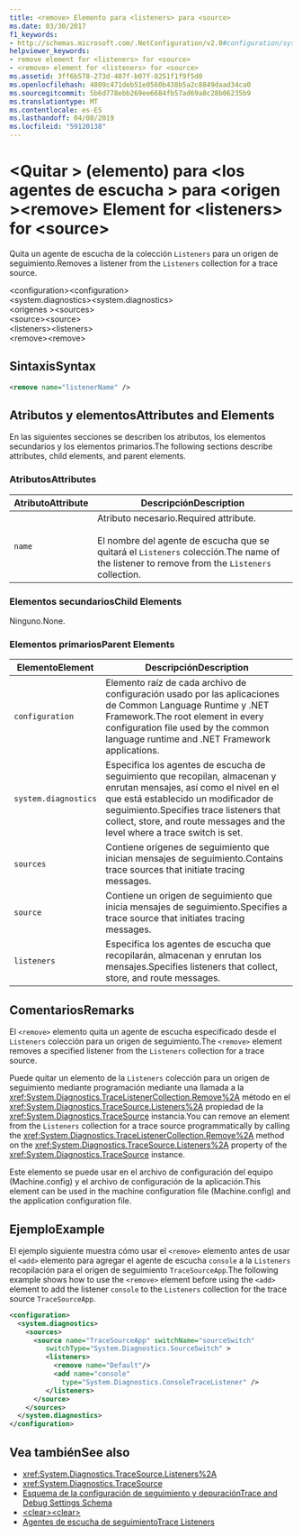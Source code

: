```yaml
---
title: <remove> Elemento para <listeners> para <source>
ms.date: 03/30/2017
f1_keywords:
- http://schemas.microsoft.com/.NetConfiguration/v2.0#configuration/system.diagnostics/sources/source/listeners/remove
helpviewer_keywords:
- remove element for <listeners> for <source>
- <remove> element for <listeners> for <source>
ms.assetid: 3ff6b578-273d-407f-b07f-8251f1f9f5d0
ms.openlocfilehash: 4809c471deb51e0560b438b5a2c8849daad34ca0
ms.sourcegitcommit: 5b6d778ebb269ee6684fb57ad69a8c28b06235b9
ms.translationtype: MT
ms.contentlocale: es-ES
ms.lasthandoff: 04/08/2019
ms.locfileid: "59120138"
---
```

# <a name="remove-element-for-listeners-for-source"></a><span data-ttu-id="b59ee-102">\<Quitar > (elemento) para \<los agentes de escucha > para \<origen ></span><span class="sxs-lookup"><span data-stu-id="b59ee-102">\<remove> Element for \<listeners> for \<source></span></span>
<span data-ttu-id="b59ee-103">Quita un agente de escucha de la colección `Listeners` para un origen de seguimiento.</span><span class="sxs-lookup"><span data-stu-id="b59ee-103">Removes a listener from the `Listeners` collection for a trace source.</span></span>  
  
 <span data-ttu-id="b59ee-104">\<configuration></span><span class="sxs-lookup"><span data-stu-id="b59ee-104">\<configuration></span></span>  
<span data-ttu-id="b59ee-105">\<system.diagnostics></span><span class="sxs-lookup"><span data-stu-id="b59ee-105">\<system.diagnostics></span></span>  
<span data-ttu-id="b59ee-106">\<orígenes ></span><span class="sxs-lookup"><span data-stu-id="b59ee-106">\<sources></span></span>  
<span data-ttu-id="b59ee-107">\<source></span><span class="sxs-lookup"><span data-stu-id="b59ee-107">\<source></span></span>  
<span data-ttu-id="b59ee-108">\<listeners></span><span class="sxs-lookup"><span data-stu-id="b59ee-108">\<listeners></span></span>  
<span data-ttu-id="b59ee-109">\<remove></span><span class="sxs-lookup"><span data-stu-id="b59ee-109">\<remove></span></span>  
  
## <a name="syntax"></a><span data-ttu-id="b59ee-110">Sintaxis</span><span class="sxs-lookup"><span data-stu-id="b59ee-110">Syntax</span></span>  
  
```xml  
<remove name="listenerName" />  
```  
  
## <a name="attributes-and-elements"></a><span data-ttu-id="b59ee-111">Atributos y elementos</span><span class="sxs-lookup"><span data-stu-id="b59ee-111">Attributes and Elements</span></span>  
 <span data-ttu-id="b59ee-112">En las siguientes secciones se describen los atributos, los elementos secundarios y los elementos primarios.</span><span class="sxs-lookup"><span data-stu-id="b59ee-112">The following sections describe attributes, child elements, and parent elements.</span></span>  
  
### <a name="attributes"></a><span data-ttu-id="b59ee-113">Atributos</span><span class="sxs-lookup"><span data-stu-id="b59ee-113">Attributes</span></span>  
  
|<span data-ttu-id="b59ee-114">Atributo</span><span class="sxs-lookup"><span data-stu-id="b59ee-114">Attribute</span></span>|<span data-ttu-id="b59ee-115">Descripción</span><span class="sxs-lookup"><span data-stu-id="b59ee-115">Description</span></span>|  
|---------------|-----------------|  
|`name`|<span data-ttu-id="b59ee-116">Atributo necesario.</span><span class="sxs-lookup"><span data-stu-id="b59ee-116">Required attribute.</span></span><br /><br /> <span data-ttu-id="b59ee-117">El nombre del agente de escucha que se quitará el `Listeners` colección.</span><span class="sxs-lookup"><span data-stu-id="b59ee-117">The name of the listener to remove from the `Listeners` collection.</span></span>|  
  
### <a name="child-elements"></a><span data-ttu-id="b59ee-118">Elementos secundarios</span><span class="sxs-lookup"><span data-stu-id="b59ee-118">Child Elements</span></span>  
 <span data-ttu-id="b59ee-119">Ninguno.</span><span class="sxs-lookup"><span data-stu-id="b59ee-119">None.</span></span>  
  
### <a name="parent-elements"></a><span data-ttu-id="b59ee-120">Elementos primarios</span><span class="sxs-lookup"><span data-stu-id="b59ee-120">Parent Elements</span></span>  
  
|<span data-ttu-id="b59ee-121">Elemento</span><span class="sxs-lookup"><span data-stu-id="b59ee-121">Element</span></span>|<span data-ttu-id="b59ee-122">Descripción</span><span class="sxs-lookup"><span data-stu-id="b59ee-122">Description</span></span>|  
|-------------|-----------------|  
|`configuration`|<span data-ttu-id="b59ee-123">Elemento raíz de cada archivo de configuración usado por las aplicaciones de Common Language Runtime y .NET Framework.</span><span class="sxs-lookup"><span data-stu-id="b59ee-123">The root element in every configuration file used by the common language runtime and .NET Framework applications.</span></span>|  
|`system.diagnostics`|<span data-ttu-id="b59ee-124">Especifica los agentes de escucha de seguimiento que recopilan, almacenan y enrutan mensajes, así como el nivel en el que está establecido un modificador de seguimiento.</span><span class="sxs-lookup"><span data-stu-id="b59ee-124">Specifies trace listeners that collect, store, and route messages and the level where a trace switch is set.</span></span>|  
|`sources`|<span data-ttu-id="b59ee-125">Contiene orígenes de seguimiento que inician mensajes de seguimiento.</span><span class="sxs-lookup"><span data-stu-id="b59ee-125">Contains trace sources that initiate tracing messages.</span></span>|  
|`source`|<span data-ttu-id="b59ee-126">Contiene un origen de seguimiento que inicia mensajes de seguimiento.</span><span class="sxs-lookup"><span data-stu-id="b59ee-126">Specifies a trace source that initiates tracing messages.</span></span>|  
|`listeners`|<span data-ttu-id="b59ee-127">Especifica los agentes de escucha que recopilarán, almacenan y enrutan los mensajes.</span><span class="sxs-lookup"><span data-stu-id="b59ee-127">Specifies listeners that collect, store, and route messages.</span></span>|  
  
## <a name="remarks"></a><span data-ttu-id="b59ee-128">Comentarios</span><span class="sxs-lookup"><span data-stu-id="b59ee-128">Remarks</span></span>  
 <span data-ttu-id="b59ee-129">El `<remove>` elemento quita un agente de escucha especificado desde el `Listeners` colección para un origen de seguimiento.</span><span class="sxs-lookup"><span data-stu-id="b59ee-129">The `<remove>` element removes a specified listener from the `Listeners` collection for a trace source.</span></span>  
  
 <span data-ttu-id="b59ee-130">Puede quitar un elemento de la `Listeners` colección para un origen de seguimiento mediante programación mediante una llamada a la <xref:System.Diagnostics.TraceListenerCollection.Remove%2A> método en el <xref:System.Diagnostics.TraceSource.Listeners%2A> propiedad de la <xref:System.Diagnostics.TraceSource> instancia.</span><span class="sxs-lookup"><span data-stu-id="b59ee-130">You can remove an element from the `Listeners` collection for a trace source programmatically by calling the <xref:System.Diagnostics.TraceListenerCollection.Remove%2A> method on the <xref:System.Diagnostics.TraceSource.Listeners%2A> property of the <xref:System.Diagnostics.TraceSource> instance.</span></span>  
  
 <span data-ttu-id="b59ee-131">Este elemento se puede usar en el archivo de configuración del equipo (Machine.config) y el archivo de configuración de la aplicación.</span><span class="sxs-lookup"><span data-stu-id="b59ee-131">This element can be used in the machine configuration file (Machine.config) and the application configuration file.</span></span>  
  
## <a name="example"></a><span data-ttu-id="b59ee-132">Ejemplo</span><span class="sxs-lookup"><span data-stu-id="b59ee-132">Example</span></span>  
 <span data-ttu-id="b59ee-133">El ejemplo siguiente muestra cómo usar el `<remove>` elemento antes de usar el `<add>` elemento para agregar el agente de escucha `console` a la `Listeners` recopilación para el origen de seguimiento `TraceSourceApp`.</span><span class="sxs-lookup"><span data-stu-id="b59ee-133">The following example shows how to use the `<remove>` element before using the `<add>` element to add the listener `console` to the `Listeners` collection for the trace source `TraceSourceApp`.</span></span>  
  
```xml  
<configuration>  
  <system.diagnostics>  
    <sources>  
      <source name="TraceSourceApp" switchName="sourceSwitch"   
         switchType="System.Diagnostics.SourceSwitch" >  
         <listeners>  
           <remove name="Default"/>  
           <add name="console"   
             type="System.Diagnostics.ConsoleTraceListener" />  
         </listeners>  
      </source>  
    </sources>  
  </system.diagnostics>  
</configuration>   
```  
  
## <a name="see-also"></a><span data-ttu-id="b59ee-134">Vea también</span><span class="sxs-lookup"><span data-stu-id="b59ee-134">See also</span></span>

- <xref:System.Diagnostics.TraceSource.Listeners%2A>
- <xref:System.Diagnostics.TraceSource>
- [<span data-ttu-id="b59ee-135">Esquema de la configuración de seguimiento y depuración</span><span class="sxs-lookup"><span data-stu-id="b59ee-135">Trace and Debug Settings Schema</span></span>](../../../../../docs/framework/configure-apps/file-schema/trace-debug/index.md)
- [<span data-ttu-id="b59ee-136">\<clear></span><span class="sxs-lookup"><span data-stu-id="b59ee-136">\<clear></span></span>](../../../../../docs/framework/configure-apps/file-schema/trace-debug/clear-element-for-listeners-for-source.md)
- [<span data-ttu-id="b59ee-137">Agentes de escucha de seguimiento</span><span class="sxs-lookup"><span data-stu-id="b59ee-137">Trace Listeners</span></span>](../../../../../docs/framework/debug-trace-profile/trace-listeners.md)
